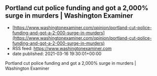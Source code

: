 ## Portland cut police funding and got a 2,000% surge in murders | Washington Examiner
 - [https://www.washingtonexaminer.com/opinion/portland-cut-police-funding-and-got-a-2-000-surge-in-murders](https://www.washingtonexaminer.com/opinion/portland-cut-police-funding-and-got-a-2-000-surge-in-murders)
 - RSS feed: https://www.washingtonexaminer.com
 - date published: 2021-03-16 19:30:01+00:00

Portland cut police funding and got a 2,000% surge in murders | Washington Examiner

